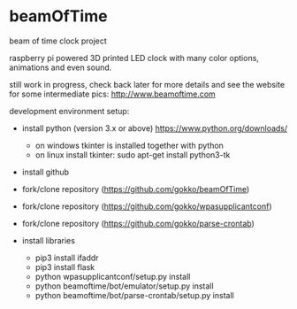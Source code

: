 # beamOfTime
beam of time clock project

raspberry pi powered 3D printed LED clock with many color options, animations and even sound.

still work in progress, check back later for more details
and see the website for some intermediate pics:
http://www.beamoftime.com


development environment setup:
- install python (version 3.x or above) https://www.python.org/downloads/
  - on windows tkinter is installed together with python
  - on linux install tkinter:
    sudo apt-get install python3-tk

- install github
- fork/clone repository (https://github.com/gokko/beamOfTime)
- fork/clone repository (https://github.com/gokko/wpasupplicantconf)
- fork/clone repository (https://github.com/gokko/parse-crontab)

- install libraries
  - pip3 install ifaddr
  - pip3 install flask
  - python wpasupplicantconf/setup.py install
  - python beamoftime/bot/emulator/setup.py install
  - python beamoftime/bot/parse-crontab/setup.py install
